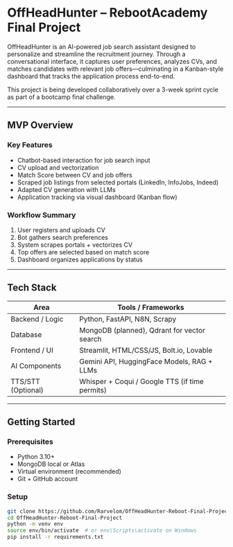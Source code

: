 # OffHeadHunter – RebootAcademy Final Project

OffHeadHunter is an AI-powered job search assistant designed to personalize and streamline the recruitment journey. Through a conversational interface, it captures user preferences, analyzes CVs, and matches candidates with relevant job offers—culminating in a Kanban-style dashboard that tracks the application process end-to-end.

This project is being developed collaboratively over a 3-week sprint cycle as part of a bootcamp final challenge.

---

##  MVP Overview

###  Key Features
- Chatbot-based interaction for job search input
- CV upload and vectorization
- Match Score between CV and job offers
- Scraped job listings from selected portals (LinkedIn, InfoJobs, Indeed)
- Adapted CV generation with LLMs
- Application tracking via visual dashboard (Kanban flow)

###  Workflow Summary
1. User registers and uploads CV
2. Bot gathers search preferences
3. System scrapes portals + vectorizes CV
4. Top offers are selected based on match score
5. Dashboard organizes applications by status

---

## Tech Stack

| Area                | Tools / Frameworks                                |
|---------------------|----------------------------------------------------|
| Backend / Logic     | Python, FastAPI, N8N, Scrapy                       |
| Database            | MongoDB (planned), Qdrant for vector search        |
| Frontend / UI       | Streamlit, HTML/CSS/JS, Bolt.io, Lovable           |
| AI Components       | Gemini API, HuggingFace Models, RAG + LLMs         |
| TTS/STT (Optional)  | Whisper + Coqui / Google TTS (if time permits)     |

---

##  Getting Started

### Prerequisites
- Python 3.10+
- MongoDB local or Atlas
- Virtual environment (recommended)
- Git + GitHub account

### Setup
```bash
git clone https://github.com/Rarvelom/OffHeadHunter-Reboot-Final-Project.git
cd OffHeadHunter-Reboot-Final-Project
python -m venv env
source env/bin/activate  # or env\Scripts\activate on Windows
pip install -r requirements.txt
